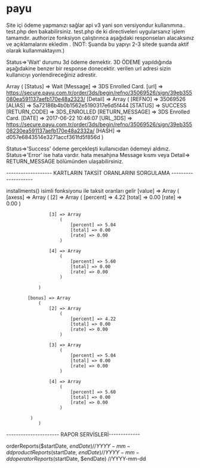 # payu
Site içi ödeme yapmanızı sağlar api v3 yani son versiyondur kullanımına..
test.php den bakabilirsiniz. test.php de ki directiveleri uygularsanız işlem tamamdır. authorize fonksiyon çalıştırınca 
aşağıdaki responseları alacaksınız ve açıklamalarını ekledim . (NOT: Şuanda bu yapıyı 2-3 sitede şuanda aktif olarak kullanmaktayım.)

Status=>'Wait' durumu 3d ödeme demektir.
3D ÖDEME yapıldığında aşağıdakine benzer bir response donecektir.
verilen url adresi sizin kullanıcıyı yonlendireceğiniz  adrestir.

Array
(
    [Status] => Wait
    [Message] => 3DS Enrolled Card.
    [url] => https://secure.payu.com.tr/order/3ds/begin/refno/35069526/sign/39eb355080ea591137aefb170e48a2323/
    [Detail] => Array
        (
            [REFNO] => 35069526
            [ALIAS] => 5a72186b4b0b1562e5190317e6d5f444
            [STATUS] => SUCCESS
            [RETURN_CODE] => 3DS_ENROLLED
            [RETURN_MESSAGE] => 3DS Enrolled Card.
            [DATE] => 2017-06-22 10:46:07
            [URL_3DS] => https://secure.payu.com.tr/order/3ds/begin/refno/35069526/sign/39eb35508230ea591137aefb170e48a2332a/
            [HASH] => d057e6843514e3271accf361fd5f856d
        )


Status=>'Success' ödeme gerçekleşti kullanıcıdan ödemeyi aldınız.
Status=>'Error' ise hata vardır. hata mesahjına Message kısmı veya Detail=> RETURN_MESSAGE bölümünden ulaşabilirsiniz.

------------------- KARTLARIN TAKSİT ORANLARINI SORGULAMA --------------------

installments() isimli fonksiyonu ile  taksit oranları gelir
    [value] => Array
        (
            [axess] => Array
                (
                    [2] => Array
                        (
                            [percent] => 4.22
                            [total] => 0.00
                            [rate] => 0.00
                        )

                    [3] => Array
                        (
                            [percent] => 5.04
                            [total] => 0.00
                            [rate] => 0.00
                        )

                    [4] => Array
                        (
                            [percent] => 5.60
                            [total] => 0.00
                            [rate] => 0.00
                        )

                )

            [bonus] => Array
                (
                    [2] => Array
                        (
                            [percent] => 4.22
                            [total] => 0.00
                            [rate] => 0.00
                        )

                    [3] => Array
                        (
                            [percent] => 5.04
                            [total] => 0.00
                            [rate] => 0.00
                        )

                    [4] => Array
                        (
                            [percent] => 5.60
                            [total] => 0.00
                            [rate] => 0.00
                        )

             )
                )


---------------------- RAPOR SERVİSLERİ-------------

orderReports($startDate, $endDate)  //YYYY-mm-dd
productReports($startDate, $endDate)  //YYYY-mm-dd
operatorReports($startDate, $endDate)  //YYYY-mm-dd